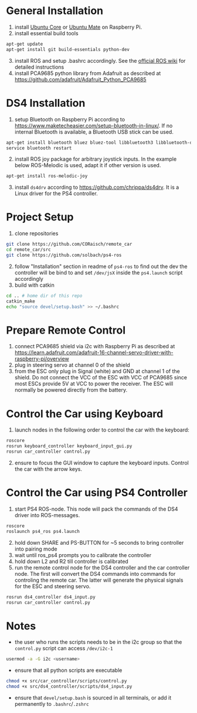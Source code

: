 # General Installation
1. install [Ubuntu Core](https://ubuntu.com/download/raspberry-pi-core) or [Ubuntu Mate](https://ubuntu-mate.org/download/arm64/) on Raspberry Pi.
2. install essential build tools
```bash
apt-get update
apt-get install git build-essentials python-dev
```
3. install ROS and setup .bashrc accordingly. See the [official ROS wiki](http://wiki.ros.org/Documentation) for detailed instructions
4. install PCA9685 python library from Adafruit as described at <https://github.com/adafruit/Adafruit_Python_PCA9685>
# DS4 Installation
1. setup Bluetooth on Raspberry Pi according to <https://www.maketecheasier.com/setup-bluetooth-in-linux/>. If no internal Bluetooth is available, a Bluetooth USB stick can be used.
```bash
apt-get install bluetooth bluez bluez-tool libbluetooth3 libbluetooth-dev 
service bluetooth restart
```
2. install ROS joy package for arbitrary joystick inputs. In the example below ROS-Melodic is used, adapt it if other version is used.
```bash
apt-get install ros-melodic-joy
```
3. install `ds4drv` according to <https://github.com/chrippa/ds4drv>. It is a Linux driver for the PS4 controller.

# Project Setup
1. clone repositories
```bash
git clone https://github.com/CORaisch/remote_car
cd remote_car/src
git clone https://github.com/solbach/ps4-ros
```
2. follow "Installation" section in readme of `ps4-ros` to find out the dev the controller will be bind to and set `/dev/jsX` inside the `ps4.launch` script accordingly
3. build with catkin
```bash
cd .. # home dir of this repo
catkin_make
echo "source devel/setup.bash" >> ~/.bashrc
```

# Prepare Remote Control
1. connect PCA9685 shield via i2c with Raspberry Pi as described at <https://learn.adafruit.com/adafruit-16-channel-servo-driver-with-raspberry-pi/overview>
2. plug in steering servo at channel 0 of the shield
3. from the ESC only plug in Signal (white) and GND at channel 1 of the shield. Do not connect the VCC of the ESC with VCC of PCA9685 since most ESCs provide 5V at VCC to power the receiver. The ESC will normally be powered directly from the battery.

# Control the Car using Keyboard
1. launch nodes in the following order to control the car with the keyboard:
```bash
roscore
rosrun keyboard_controller keyboard_input_gui.py
rosrun car_controller control.py
```
2. ensure to focus the GUI window to capture the keyboard inputs. Control the car with the arrow keys.

# Control the Car using PS4 Controller
1. start PS4 ROS-node. This node will pack the commands of the DS4 driver into ROS-messages.
```bash
roscore
roslaunch ps4_ros ps4.launch
```
2. hold down SHARE and PS-BUTTON for ~5 seconds to bring controller into pairing mode
3. wait until ros_ps4 prompts you to calibrate the controller
4. hold down L2 and R2 till controller is calibrated
5. run the remote control node for the DS4 controller and the car controller node. The first will convert the DS4 commands into commands for controling the remote car. The latter will generate the physical signals for the ESC and steering servo.
```bash
rosrun ds4_controller ds4_input.py
rosrun car_controller control.py
```

# Notes
* the user who runs the scripts needs to be in the i2c group so that the `control.py` script can access `/dev/i2c-1`
```bash
usermod -a -G i2c <username>
```
* ensure that all python scripts are executable
```bash
chmod +x src/car_controller/scripts/control.py
chmod +x src/ds4_controller/scripts/ds4_input.py
```
* ensure that `devel/setup.bash` is sourced in all terminals, or add it permanently to `.bashrc`/`.zshrc`
